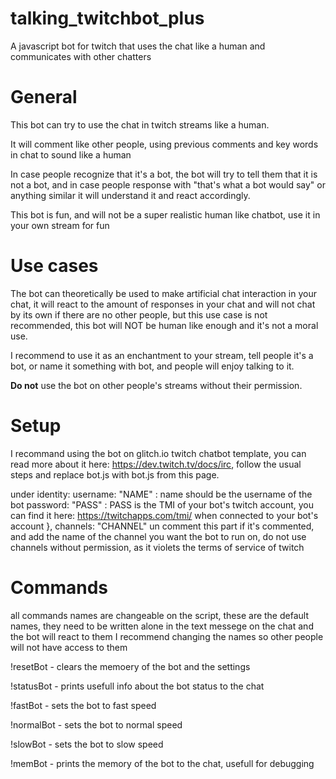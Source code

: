 # talking_twitchbot_plus
A javascript bot for twitch that uses the chat like a human and communicates with other chatters

# General

This bot can try to use the chat in twitch streams like a human.

It will comment like other people, using previous comments and key words in chat to sound like a human

In case people recognize that it's a bot, the bot will try to tell them that it is not a bot, and in case people response with "that's what a bot would say" or anything similar it will understand it and react accordingly.

This bot is fun, and will not be a super realistic human like chatbot, use it in your own stream for fun 


# Use cases
The bot can theoretically be used to make artificial chat interaction in your chat, it will react to the amount of responses in your chat and will not chat by its own if there are no other people, but this use case is not recommended, this bot will NOT be human like enough and it's not a moral use.

I recommend to use it as an enchantment to your stream, tell people it's a bot, or name it something with bot, and people will enjoy talking to it.

**Do not** use the bot on other people's streams without their permission.



# Setup
I recommand using the bot on glitch.io twitch chatbot template, you can read more about it here: https://dev.twitch.tv/docs/irc, follow the usual steps and replace bot.js with bot.js from this page.

under
  identity:
    username: "NAME" : name should be the username of the bot
    password: "PASS" : PASS is the TMI of your bot's twitch account, you can find it here: https://twitchapps.com/tmi/ when connected to your bot's account
  },
  channels:
    "CHANNEL" un comment this part if it's commented, and add the name of the channel you want the bot to run on, do not use channels without permission, as it violets the terms of service of twitch

# Commands

all commands names are changeable on the script, these are the default names, they need to be written alone in the text messege on the chat and the bot will react to them
I recommend changing the names so other people will not have access to them

!resetBot - clears the memoery of the bot and the settings

!statusBot - prints usefull info about the bot status to the chat

!fastBot - sets the bot to fast speed

!normalBot - sets the bot to normal speed

!slowBot - sets the bot to slow speed

!memBot - prints the memory of the bot to the chat, usefull for debugging
